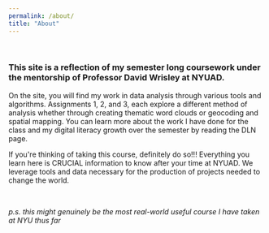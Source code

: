 ```yaml
---
permalink: /about/
title: "About"
---
```

<br>

### This site is a reflection of my semester long coursework under the mentorship of Professor David Wrisley at NYUAD. 

On the site, you will find my work in data analysis through various tools and algorithms. Assignments 1, 2, and 3, each explore a different method of analysis whether through creating thematic word clouds or geocoding and spatial mapping. You can learn more about the work I have done for the class and my digital literacy growth over the semester by reading the DLN page. 

If you're thinking of taking this course, definitely do so!!! Everything you learn here is CRUCIAL information to know after your time at NYUAD. We leverage tools and data necessary for the production of projects needed to change the world. 

<br> 

*p.s. this might genuinely be the most real-world useful course I have taken at NYU thus far*